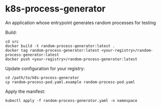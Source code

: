 # k8s-process-generator
An application whose entrypoint generates random processes for testing

Build:

```
cd src
docker build -t random-process-generator:latest .
docker tag random-process-generator:latest <your-registry>/random-process-generator:latest
docker push <your-registry>/random-process-generator:latest
```

Update configuration for your registry:

```
cd /path/to/k8s-process-generator
cp random-process-pod.yaml.example random-process-pod.yaml
```

Apply the manifest:
```
kubectl apply -f random-process-generator.yaml -n namespace
```
